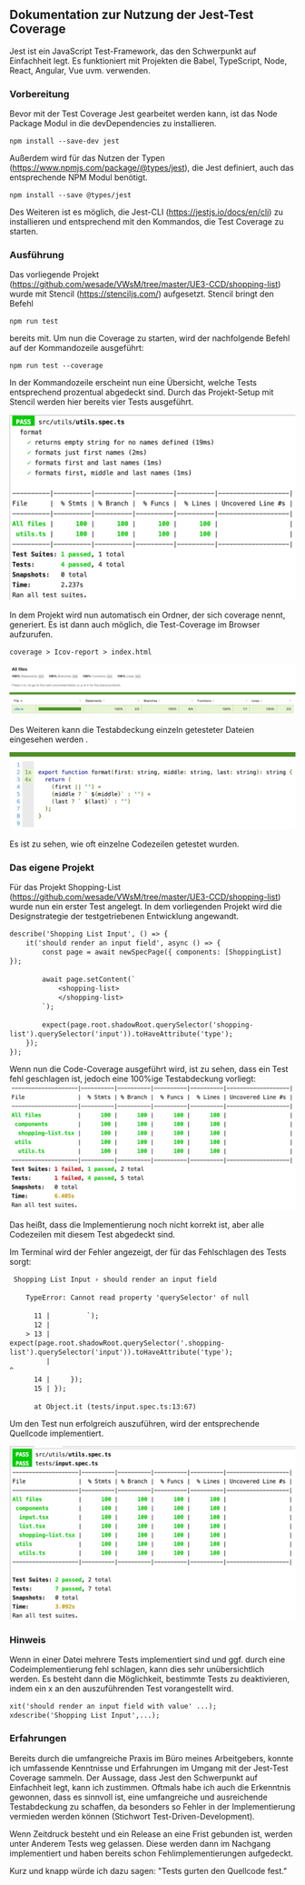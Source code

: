 ## Dokumentation zur Nutzung der Jest-Test Coverage

Jest ist ein JavaScript Test-Framework, das den Schwerpunkt auf Einfachheit legt. Es funktioniert
mit Projekten die Babel, TypeScript, Node, React, Angular, Vue 
uvm. verwenden.

### Vorbereitung

Bevor mit der Test Coverage Jest gearbeitet werden kann,
ist das Node Package Modul in die devDependencies zu installieren.

    npm install --save-dev jest
    
Außerdem wird für das Nutzen der Typen (https://www.npmjs.com/package/@types/jest), 
die Jest definiert, auch das entsprechende NPM Modul benötigt.

    npm install --save @types/jest
    
Des Weiteren ist es möglich, die Jest-CLI (https://jestjs.io/docs/en/cli) zu installieren und entsprechend
mit den Kommandos, die Test Coverage zu starten.

### Ausführung

Das vorliegende Projekt (https://github.com/wesade/VWsM/tree/master/UE3-CCD/shopping-list)
wurde mit Stencil (https://stenciljs.com/) aufgesetzt. Stencil bringt den Befehl
    
    npm run test
    
bereits mit. Um nun die Coverage zu starten, wird der nachfolgende Befehl auf der Kommandozeile
ausgeführt:

    npm run test --coverage
    
In der Kommandozeile erscheint nun eine Übersicht, welche Tests
entsprechend prozentual abgedeckt sind. Durch das Projekt-Setup mit Stencil
werden hier bereits vier Tests ausgeführt.

![Commandline](assets/Terminal.png)

In dem Projekt wird nun automatisch ein Ordner, 
der sich coverage nennt, generiert.
Es ist dann auch möglich, die Test-Coverage im Browser aufzurufen.

    coverage > Icov-report > index.html
    
![Coverage](assets/InitialCoverage.png)

Des Weiteren kann die Testabdeckung einzeln getesteter Dateien
eingesehen werden .

![Coverage im Detail](assets/DetailedInitialCoverage.png)

Es ist zu sehen, wie oft einzelne Codezeilen getestet wurden.

### Das eigene Projekt

Für das Projekt Shopping-List (https://github.com/wesade/VWsM/tree/master/UE3-CCD/shopping-list)
wurde nun ein erster Test angelegt. In dem vorliegenden Projekt wird die Designstrategie der testgetriebenen Entwicklung angewandt.
    
    describe('Shopping List Input', () => {
        it('should render an input field', async () => {
            const page = await newSpecPage({ components: [ShoppingList] });
    
            await page.setContent(`
                <shopping-list>
                </shopping-list>
            `);
    
            expect(page.root.shadowRoot.querySelector('shopping-list').querySelector('input')).toHaveAttribute('type');
        });
    });
    
Wenn nun die Code-Coverage ausgeführt wird, ist zu sehen, dass ein Test fehl geschlagen ist, jedoch 
eine 100%ige Testabdeckung vorliegt:
![Fehlgeschlagener Test](assets/CrashedTest.png)

Das heißt, dass die Implementierung noch nicht korrekt ist, aber alle Codezeilen mit diesem Test abgedeckt sind.

Im Terminal wird der Fehler angezeigt, der für das Fehlschlagen des Tests sorgt:

     Shopping List Input › should render an input field
    
        TypeError: Cannot read property 'querySelector' of null
    
          11 |         `);
          12 | 
        > 13 |         expect(page.root.shadowRoot.querySelector('.shopping-list').querySelector('input')).toHaveAttribute('type');
             |                                                                   ^
          14 |     });
          15 | });
    
          at Object.it (tests/input.spec.ts:13:67)

Um den Test nun erfolgreich auszuführen, wird der
entsprechende Quellcode implementiert.

![Erfolgreicher Test](assets/SucceededTest.png)

### Hinweis

Wenn in einer Datei mehrere Tests implementiert sind und ggf. durch eine Codeimplementierung fehl schlagen, 
kann dies sehr unübersichtlich werden.
Es besteht dann die Möglichkeit, bestimmte Tests zu deaktivieren, indem ein x an den auszuführenden
Test vorangestellt wird.

    xit('should render an input field with value' ...);
    xdescribe('Shopping List Input',...);
    
### Erfahrungen

Bereits durch die umfangreiche Praxis im Büro meines Arbeitgebers, konnte ich umfassende Kenntnisse und Erfahrungen 
im Umgang mit der Jest-Test Coverage sammeln. Der Aussage, dass Jest den Schwerpunkt auf Einfachheit legt, kann ich
zustimmen. Oftmals habe ich auch die Erkenntnis gewonnen, dass es sinnvoll ist, eine umfangreiche und ausreichende
Testabdeckung zu schaffen, da besonders so Fehler in der Implementierung vermieden werden können 
(Stichwort Test-Driven-Development). 

Wenn Zeitdruck besteht und ein Release an eine Frist gebunden ist, werden unter Anderem Tests weg gelassen. 
Diese werden dann im Nachgang implementiert und haben bereits schon Fehlimplementierungen aufgedeckt.

Kurz und knapp würde ich dazu sagen: "Tests gurten den Quellcode fest."